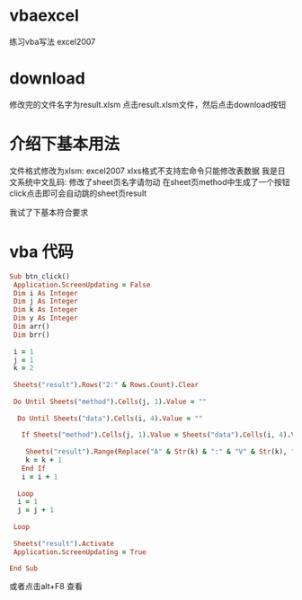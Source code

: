 # vbaexcel

练习vba写法
excel2007

# download
修改完的文件名字为result.xlsm
点击result.xlsm文件，然后点击download按钮

# 介绍下基本用法
文件格式修改为xlsm: excel2007 xlxs格式不支持宏命令只能修改表数据
我是日文系统中文乱码: 修改了sheet页名字请勿动
在sheet页method中生成了一个按钮click点击即可会自动跳的sheet页result

我试了下基本符合要求 

# vba 代码
```ruby
Sub btn_click()
 Application.ScreenUpdating = False
 Dim i As Integer
 Dim j As Integer
 Dim k As Integer
 Dim y As Integer
 Dim arr()
 Dim brr()
 
 i = 1
 j = 1
 k = 2
 
 Sheets("result").Rows("2:" & Rows.Count).Clear
 
 Do Until Sheets("method").Cells(j, 1).Value = ""
 
  Do Until Sheets("data").Cells(i, 4).Value = ""
 
   If Sheets("method").Cells(j, 1).Value = Sheets("data").Cells(i, 4).Value Then
   
    Sheets("result").Range(Replace("A" & Str(k) & ":" & "V" & Str(k), " ", "")).Value = Sheets("data").Range(Replace("A" & Str(i) & ":" & "V" & Str(i), " ", "")).Value
    k = k + 1
   End If
   i = i + 1
  
  Loop
  i = 1
  j = j + 1
  
 Loop
 
 Sheets("result").Activate
 Application.ScreenUpdating = True

End Sub

```

或者点击alt+F8 查看

